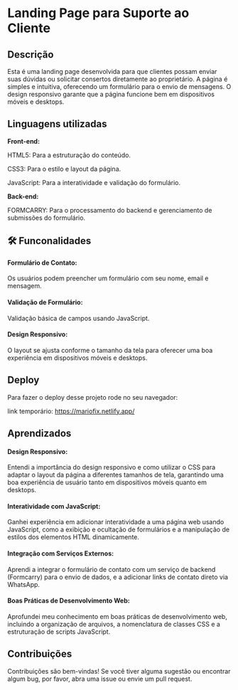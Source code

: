 # Landing Page para Suporte ao Cliente
## Descrição

Esta é uma landing page desenvolvida para que clientes possam enviar suas dúvidas ou solicitar consertos diretamente ao proprietário. A página é simples e intuitiva, oferecendo um formulário para o envio de mensagens. O design responsivo garante que a página funcione bem em dispositivos móveis e desktops.
## Linguagens utilizadas

**Front-end:**
 
HTML5: Para a estruturação do conteúdo.

CSS3: Para o estilo e layout da página.

JavaScript: Para a interatividade e validação do formulário.

**Back-end:**

FORMCARRY: Para o processamento do backend e gerenciamento de submissões do formulário.

## 🛠 Funconalidades
#### Formulário de Contato: 
Os usuários podem preencher um formulário com seu nome, email e mensagem.
#### Validação de Formulário:
 Validação básica de campos usando JavaScript.
#### Design Responsivo:
 O layout se ajusta conforme o tamanho da tela para oferecer uma boa experiência em dispositivos móveis e desktops.


## Deploy

Para fazer o deploy desse projeto rode no seu navegador:

link temporário:
https://mariofix.netlify.app/


## Aprendizados

#### Design Responsivo:
 Entendi a importância do design responsivo e como utilizar o CSS para adaptar o layout da página a diferentes tamanhos de tela, garantindo uma boa experiência de usuário tanto em dispositivos móveis quanto em desktops.

#### Interatividade com JavaScript:
 Ganhei experiência em adicionar interatividade a uma página web usando JavaScript, como a exibição e ocultação de formulários e a manipulação de estilos dos elementos HTML dinamicamente.

#### Integração com Serviços Externos: 
Aprendi a integrar o formulário de contato com um serviço de backend (Formcarry) para o envio de dados, e a adicionar links de contato direto via WhatsApp.

#### Boas Práticas de Desenvolvimento Web: 
Aprofundei meu conhecimento em boas práticas de desenvolvimento web, incluindo a organização de arquivos, a nomenclatura de classes CSS e a estruturação de scripts JavaScript.

## Contribuições
Contribuições são bem-vindas! Se você tiver alguma sugestão ou encontrar algum bug, por favor, abra uma issue ou envie um pull request.

